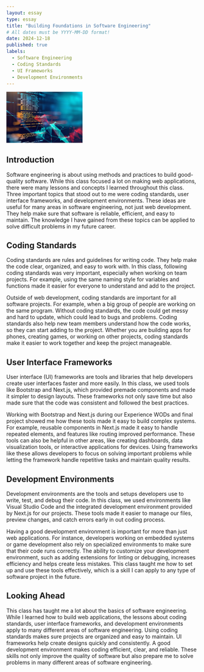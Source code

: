 ```yaml
---
layout: essay
type: essay
title: "Building Foundations in Software Engineering"
# All dates must be YYYY-MM-DD format!
date: 2024-12-18
published: true
labels:
  - Software Engineering
  - Coding Standards
  - UI Frameworks
  - Development Environments
---
```


<img width="200px" class="rounded float-start pe-4" src="../img/se-logo.jpg">

## Introduction
Software engineering is about using methods and practices to build good-quality software. While this class focused a lot on making web applications, there were many lessons and concepts I learned throughout this class. Three important topics that stood out to me were coding standards, user interface frameworks, and development environments. These ideas are useful for many areas in software engineering, not just web development. They help make sure that software is reliable, efficient, and easy to maintain. The knowledge I have gained from these topics can be applied to solve difficult problems in my future career.

## Coding Standards

Coding standards are rules and guidelines for writing code. They help make the code clear, organized, and easy to work with. In this class, following coding standards was very important, especially when working on team projects. For example, using the same naming style for variables and functions made it easier for everyone to understand and add to the project.

Outside of web development, coding standards are important for all software projects. For example, when a big group of people are working on the same program. Without coding standards, the code could get messy and hard to update, which could lead to bugs and problems. Coding standards also help new team members understand how the code works, so they can start adding to the project. Whether you are building apps for phones, creating games, or working on other projects, coding standards make it easier to work together and keep the project manageable.

## User Interface Frameworks

User interface (UI) frameworks are tools and libraries that help developers create user interfaces faster and more easily. In this class, we used tools like Bootstrap and Next.js, which provided premade components and made it simpler to design layouts. These frameworks not only save time but also made sure that the code was consistent and followed the best practices.

Working with Bootstrap and Next.js during our Experience WODs and final project showed me how these tools made it easy to build complex systems. For example, reusable components in Next.js made it easy to handle repeated elements, and features like routing improved performance. These tools can also be helpful in other areas, like creating dashboards, data visualization tools, or interactive applications for devices. Using frameworks like these allows developers to focus on solving important problems while letting the framework handle repetitive tasks and maintain quality results.

## Development Environments

Development environments are the tools and setups developers use to write, test, and debug their code. In this class, we used environments like Visual Studio Code and the integrated development environment provided by Next.js for our projects. These tools made it easier to manage our files, preview changes, and catch errors early in out coding process.

Having a good development environment is important for more than just web applications. For instance, developers working on embedded systems or game development also rely on specialized environments to make sure that their code runs correctly. The ability to customize your development environment, such as adding extensions for linting or debugging, increases efficiency and helps create less mistakes. This class taught me how to set up and use these tools effectively, which is a skill I can apply to any type of software project in the future.

## Looking Ahead

This class has taught me a lot about the basics of software engineering. While I learned how to build web applications, the lessons about coding standards, user interface frameworks, and development environments apply to many different areas of software engineering. Using coding standards makes sure projects are organized and easy to maintain. UI frameworks help create designs quickly and consistently. A good development environment makes coding efficient, clear, and reliable. These skills not only improve the quality of software but also prepare me to solve problems in many different areas of software engineering.

